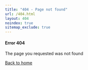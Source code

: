 ```yaml
---
title: "404 - Page not found"
url: /404.html
layout: 404
noindex: true
sitemap_exclude: true
---
```


<div class="blankslate">
<div class="blankslate-body">
<div class="mb-5">
<i class="fa-solid fa-circle-exclamation fa-5x"></i>
</div>
 <h4 class="mb-4">Error 404</h4>
 <p>The page you requested was not found</p>
</div>
  <div class="blankslate-actions">
    <a class="btn btn-default" href="/">Back to home</a>
  </div>
</div>
